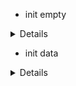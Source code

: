 - init empty

<details>

```js
git switch --orphan test3
mkdir test5
New-Item .gitignore
New-Item README.md
cd test5
ng new ang-crud --directory ./
git commit --allow-empty -m "Init crud app"
git push -u origin test5
// add bootstrap/b.icons/basic comp/routing

npm i bootstrap bootstrap-icons
ng g c views/home/welcome --skip-tests --inline-style --flat --dry-run
ng g c views/error-page/page-not-found --inline-style --flat --skip-tests --inline-template --dry-run
```

![Alt text](test5/src/readmeAssets/initWRouting.png)

</details>

- init data

<details>

```js
//add server
npm i angular-in-memory-web-api
// add service
ng g s services/products --skip-tests --dry-run
// add interface
ng g i models/products --dry-run
// add data
// add HTTP
// implements InMemoryWebApiModule, dataStream, display data

```

![Alt text](test5/src/readmeAssets/productDataStream.png)

// add page layout

![Alt text](test5/src/readmeAssets/pageLayout.png)

```js
// add 2way binding input
// add custom pipe
ng g p shared/convert-to-space --skip-tests --dry-run
// implements simple filter logic

```

</details>
